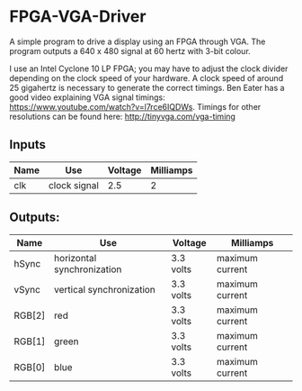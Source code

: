 # FPGA-VGA-Driver

A simple program to drive a display using an FPGA through VGA. The program outputs a 640 x 480 signal at 60 hertz with 3-bit colour. 

I use an Intel Cyclone 10 LP FPGA; you may have to adjust the clock divider depending on the clock speed of your hardware. A clock speed of around 25 gigahertz is necessary to generate the correct timings. Ben Eater has a good video explaining VGA signal timings: https://www.youtube.com/watch?v=l7rce6IQDWs. Timings for other resolutions can be found here: http://tinyvga.com/vga-timing

## Inputs

|Name|Use|Voltage|Milliamps|
|----|---|-------|--------|
|clk|clock signal|2.5|2|
 

## Outputs: 
|Name|Use|Voltage|Milliamps|
|----|---|-------|--------|
|hSync|horizontal synchronization|3.3 volts|maximum current|
|vSync|vertical synchronization|3.3 volts|maximum current|  
|RGB[2]|red|3.3 volts| maximum current| 
|RGB[1]|green|3.3 volts|maximum current| 
|RGB[0]|blue|3.3 volts|maximum current|  
